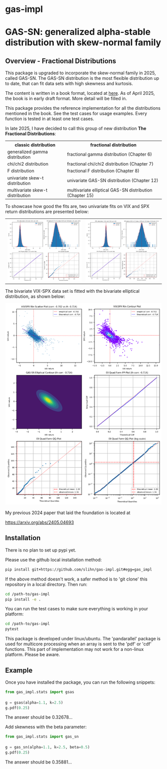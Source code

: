 # gas-impl
# GAS-SN: generalized alpha-stable distribution with skew-normal family

## Overview - Fractional Distributions

This package is upgraded to incorporate the skew-normal family in 2025, called GAS-SN. 
The GAS-SN distribution is the most flexible distribution up to date, that can fit data sets with high skewness and kurtosis.

The content is written in a book format, located at [here](docs/fracdist.pdf).
As of April 2025, the book is in early draft format. More detail will be filled in.

This package provides the reference implementation for all the distributions mentioned in the book.
See the test cases for usage examples. Every function is tested in at least one test cases.

In late 2025, I have decided to call this group of new distribution **The Fractional Distributions**:
<table>
<tr>
<th> classic distribution </th><th> fractional distribution </th>
</tr><tr>
<td> generalized gamma distribution </td><td> fractional gamma distribution (Chapter 6)</td>
</tr><tr>
<td> chi/chi2 distribution </td><td> fractional chi/chi2 distribution (Chapter 7)</td>
</tr><tr>
<td> F distribution </td><td> fractional F distribution (Chapter 8)</td>
</tr><tr>
<td> univariate skew-t distribution </td><td> univariate GAS-SN distribution (Chapter 12)</td>
</tr><tr>
<td> multivariate skew-t distribution </td><td> multivariate elliptical GAS-SN distribution (Chapter 15)</td>
<tr>
</table>

To showcase how good the fits are, two univariate fits on VIX and SPX return distributions are presented below:
<table>
<tr>
<td> <img src="docs/plot_vix_gas_sn.png"> </td>
<td> <img src="docs/plot_spx_gas_sn.png"> </td>
<tr>
</table>

The bivariate VIX-SPX data set is fitted with the bivariate elliptical distribution, as shown below:

<img src="docs/plot_elliptical_vix_spx.png" width="600">

My previous 2024 paper that laid the foundation is located at

https://arxiv.org/abs/2405.04693


## Installation

There is no plan to set up pypi yet. 

Please use the github local installation method:

```bash
pip install git+https://github.com/slihn/gas-impl.git#egg=gas_impl
```

If the above method doesn't work, a safer method is to 'git clone' this repository in a local directory. 
Then run:

```bash
cd /path-to/gas-impl
pip install -e .
```

You can run the test cases to make sure everything is working in your platform:

```bash
cd /path-to/gas-impl
pytest
```

This package is developed under linux/ubuntu.
The 'pandarallel' package is used for multicore processing when an array is sent to the 'pdf' or 'cdf' functions.
This part of implementation may not work for a non-linux platform. Please be aware.

## Example

Once you have installed the package, you can run the following snippets:

```python
from gas_impl.stats import gsas

g = gsas(alpha=1.1, k=2.5)
g.pdf(0.25)
```

The answer should be 0.32678...

Add skewness with the beta parameter:

```python
from gas_impl.stats import gas_sn

g = gas_sn(alpha=1.1, k=2.5, beta=0.5)
g.pdf(0.25)
```

The answer should be 0.35881...
